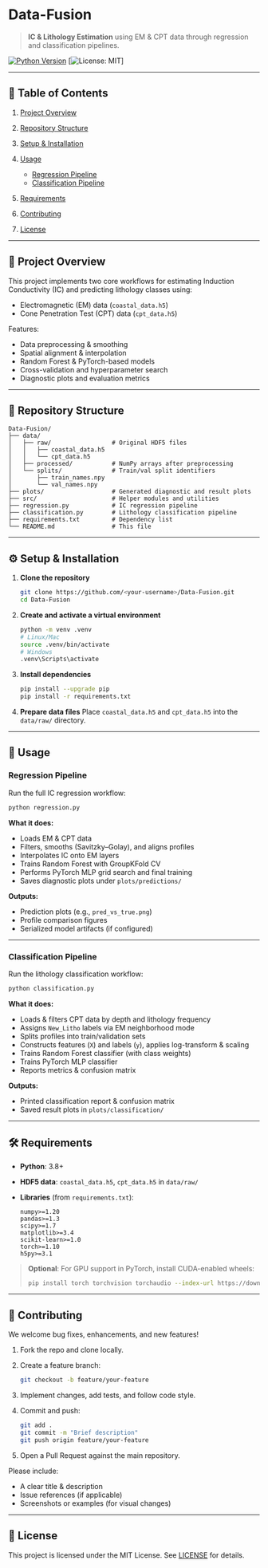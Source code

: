 # Data-Fusion

> **IC & Lithology Estimation** using EM & CPT data through regression and classification pipelines.

[![Python Version](https://img.shields.io/badge/python-3.8%2B-blue.svg)](https://www.python.org/) \[![License: MIT](https://img.shields.io/badge/license-MIT-green.svg)]

---

## 📑 Table of Contents

1. [Project Overview](#project-overview)
2. [Repository Structure](#repository-structure)
3. [Setup & Installation](#setup--installation)
4. [Usage](#usage)

   * [Regression Pipeline](#regression-pipeline)
   * [Classification Pipeline](#classification-pipeline)
5. [Requirements](#requirements)
6. [Contributing](#contributing)
7. [License](#license)

---

## 📝 Project Overview

This project implements two core workflows for estimating Induction Conductivity (IC) and predicting lithology classes using:

* Electromagnetic (EM) data (`coastal_data.h5`)
* Cone Penetration Test (CPT) data (`cpt_data.h5`)

Features:

* Data preprocessing & smoothing
* Spatial alignment & interpolation
* Random Forest & PyTorch-based models
* Cross-validation and hyperparameter search
* Diagnostic plots and evaluation metrics

---

## 📁 Repository Structure

```
Data-Fusion/
├── data/
│   ├── raw/                 # Original HDF5 files
│   │   ├── coastal_data.h5
│   │   └── cpt_data.h5
│   ├── processed/           # NumPy arrays after preprocessing
│   └── splits/              # Train/val split identifiers
│       ├── train_names.npy
│       └── val_names.npy
├── plots/                   # Generated diagnostic and result plots
├── src/                     # Helper modules and utilities
├── regression.py            # IC regression pipeline
├── classification.py        # Lithology classification pipeline
├── requirements.txt         # Dependency list
└── README.md                # This file
```

---

## ⚙️ Setup & Installation

1. **Clone the repository**

   ```bash
   git clone https://github.com/<your-username>/Data-Fusion.git
   cd Data-Fusion
   ```

2. **Create and activate a virtual environment**

   ```bash
   python -m venv .venv
   # Linux/Mac
   source .venv/bin/activate
   # Windows
   .venv\Scripts\activate
   ```

3. **Install dependencies**

   ```bash
   pip install --upgrade pip
   pip install -r requirements.txt
   ```

4. **Prepare data files**
   Place `coastal_data.h5` and `cpt_data.h5` into the `data/raw/` directory.

---

## 🚀 Usage

### Regression Pipeline

Run the full IC regression workflow:

```bash
python regression.py
```

**What it does:**

* Loads EM & CPT data
* Filters, smooths (Savitzky–Golay), and aligns profiles
* Interpolates IC onto EM layers
* Trains Random Forest with GroupKFold CV
* Performs PyTorch MLP grid search and final training
* Saves diagnostic plots under `plots/predictions/`

**Outputs:**

* Prediction plots (e.g., `pred_vs_true.png`)
* Profile comparison figures
* Serialized model artifacts (if configured)

---

### Classification Pipeline

Run the lithology classification workflow:

```bash
python classification.py
```

**What it does:**

* Loads & filters CPT data by depth and lithology frequency
* Assigns `New_Litho` labels via EM neighborhood mode
* Splits profiles into train/validation sets
* Constructs features (`X`) and labels (`y`), applies log-transform & scaling
* Trains Random Forest classifier (with class weights)
* Trains PyTorch MLP classifier
* Reports metrics & confusion matrix

**Outputs:**

* Printed classification report & confusion matrix
* Saved result plots in `plots/classification/`

---

## 🛠️ Requirements

* **Python**: 3.8+
* **HDF5 data**: `coastal_data.h5`, `cpt_data.h5` in `data/raw/`
* **Libraries** (from `requirements.txt`):

  ```
  numpy>=1.20
  pandas>=1.3
  scipy>=1.7
  matplotlib>=3.4
  scikit-learn>=1.0
  torch>=1.10
  h5py>=3.1
  ```

> **Optional**: For GPU support in PyTorch, install CUDA-enabled wheels:
>
> ```bash
> pip install torch torchvision torchaudio --index-url https://download.pytorch.org/whl/cu117
> ```

---

## 🤝 Contributing

We welcome bug fixes, enhancements, and new features!

1. Fork the repo and clone locally.
2. Create a feature branch:

   ```bash
   git checkout -b feature/your-feature
   ```
3. Implement changes, add tests, and follow code style.
4. Commit and push:

   ```bash
   git add .
   git commit -m "Brief description"
   git push origin feature/your-feature
   ```
5. Open a Pull Request against the main repository.

Please include:

* A clear title & description
* Issue references (if applicable)
* Screenshots or examples (for visual changes)

---

## 📄 License

This project is licensed under the MIT License. See [LICENSE](LICENSE) for details.

